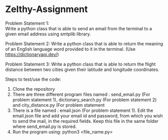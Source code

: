 # Zelthy-Assignment

Problem Statement 1:  
Write a python class that is able to send an email from the terminal to a given email address
using smtplib library.

Problem Statement 2:
Write a python class that is able to return the meaning of an English language word provided to it
in the terminal. (Use https://dictionaryapi.dev/)

Problem Statement 3:
Write a python class that is able to return the flight distance between two cities given their
latitude and longitude coordinates.

Steps to test/use the code:
1) Clone the repository
2) There are three different program files named : send_email.py (For problem statement 1), dictionary_search.py (For problem statement 2) and city_distance.py  (For problem statement
3) There is a file named : email.json (For problem statement 1). Edit the email.json file and add your email id and password, from which you wish to send the mail, in the required fields. Keep this file in the same folder where send_email.py is stored.
5) Run the program using: python3 <file_name.py>
